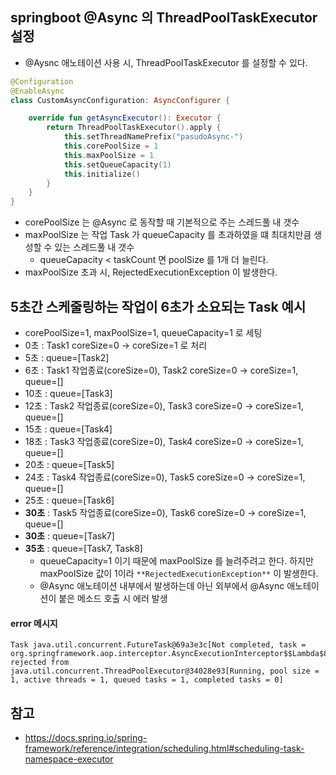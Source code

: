 ## springboot @Async 의 ThreadPoolTaskExecutor 설정
* @Aysnc 애노테이션 사용 시, ThreadPoolTaskExecutor 를 설정할 수 있다.
```kotlin
@Configuration
@EnableAsync
class CustomAsyncConfiguration: AsyncConfigurer {

    override fun getAsyncExecutor(): Executor {
        return ThreadPoolTaskExecutor().apply {
            this.setThreadNamePrefix("pasudoAsync-")
            this.corePoolSize = 1
            this.maxPoolSize = 1
            this.setQueueCapacity(1)
            this.initialize()
        }
    }
}
```
* corePoolSize 는 @Async 로 동작할 때 기본적으로 주는 스레드풀 내 갯수
* maxPoolSize 는 작업 Task 가 queueCapacity 를 초과하였을 떄 최대치만큼 생성할 수 있는 스레드풀 내 갯수
    * queueCapacity < taskCount 면 poolSize 를 1개 더 늘린다.
* maxPoolSize 초과 시, RejectedExecutionException 이 발생한다.


## 5초간 스케줄링하는 작업이 6초가 소요되는 Task 예시
* corePoolSize=1, maxPoolSize=1, queueCapacity=1 로 세팅
* 0초 : Task1 coreSize=0 -> coreSize=1 로 처리
* 5초 : queue=[Task2]
* 6초 : Task1 작업종료(coreSize=0), Task2 coreSize=0 -> coreSize=1, queue=[]
* 10초 : queue=[Task3]
* 12초 : Task2 작업종료(coreSize=0), Task3 coreSize=0 -> coreSize=1, queue=[]
* 15초 : queue=[Task4]
* 18초 : Task3 작업종료(coreSize=0), Task4 coreSize=0 -> coreSize=1, queue=[]
* 20초 : queue=[Task5]
* 24초 : Task4 작업종료(coreSize=0), Task5 coreSize=0 -> coreSize=1, queue=[]
* 25초 : queue=[Task6]
* **30초** : Task5 작업종료(coreSize=0), Task6 coreSize=0 -> coreSize=1, queue=[]
* **30초** : queue=[Task7]
* **35초** : queue=[Task7, Task8] 
    * queueCapacity=1 이기 때문에 maxPoolSize 를 늘려주려고 한다. 하지만 maxPoolSize 값이 1이라 `**RejectedExecutionException**` 이 발생한다.
    * @Async 애노테이션 내부에서 발생하는데 아닌 외부에서 @Async 애노테이션이 붙은 메소드 호출 시 에러 발생

#### error 메시지
```shell
Task java.util.concurrent.FutureTask@69a3e3c[Not completed, task = org.springframework.aop.interceptor.AsyncExecutionInterceptor$$Lambda$880/0x00000008006e5c40@61f81d82] rejected from java.util.concurrent.ThreadPoolExecutor@34028e93[Running, pool size = 1, active threads = 1, queued tasks = 1, completed tasks = 0]
```


## 참고
* https://docs.spring.io/spring-framework/reference/integration/scheduling.html#scheduling-task-namespace-executor